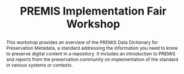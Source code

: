 ---
abstract: 'This workshop provides an overview of the PREMIS Data Dictionary for Preservation
  Metadata, a standard addressing the information you need to know to preserve digital
  content in a repository. It includes an introduction to PREMIS and reports from
  the preservation community on implementation of the standard in various systems
  or contexts. '
creators:
- McKinney, Peter
- Guenther, Rebecca
- Zierau, Eld
date: null
document_url: https://services.phaidra.univie.ac.at/api/object/o:378137/download
grand_parent: iPRES
institutions: []
keywords:
- preservation metadata
- preservation repository implementation
- data dictionary
landing_page_url: https://phaidra.univie.ac.at/o:378137
language: eng
layout: publication
license: CC BY-NC-SA 3.0 AT
notes_url: null
parent: iPRES 2014
publication_type: workshops and tutorials
size: 196328
slides_url: null
source_name: iPRES
title: PREMIS Implementation Fair Workshop
year: 2014
---